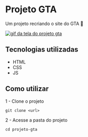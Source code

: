 # Projeto GTA
Um projeto recriando o site do GTA 🤖

[<img src="./src/imagens/GIF PROJETO GTA.gif" alt="gif da tela do projeto gta">](https://gustavo-p-reis.github.io/projeto-gta/)

## Tecnologias utilizadas
- HTML
- CSS
- JS
## Como utilizar

1 - Clone o projeto
```
git clone <url>
```
2 - Acesse a pasta do projeto
```
cd projeto-gta
``` 
